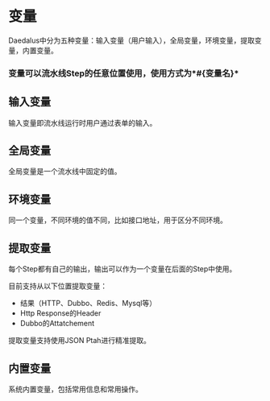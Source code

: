 # 变量

Daedalus中分为五种变量：输入变量（用户输入），全局变量，环境变量，提取变量，内置变量。

### 变量可以流水线Step的任意位置使用，使用方式为*#{变量名}*



## 输入变量

输入变量即流水线运行时用户通过表单的输入。

## 全局变量

全局变量是一个流水线中固定的值。

## 环境变量

同一个变量，不同环境的值不同，比如接口地址，用于区分不同环境。

## 提取变量

每个Step都有自己的输出，输出可以作为一个变量在后面的Step中使用。

目前支持从以下位置提取变量：

- 结果（HTTP、Dubbo、Redis、Mysql等）
- Http Response的Header
- Dubbo的Attatchement

提取变量支持使用JSON Ptah进行精准提取。

## 内置变量

系统内置变量，包括常用信息和常用操作。